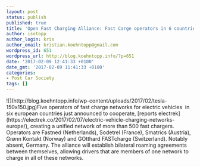 ```yaml
---
layout: post
status: publish
published: true
title: 'Open Fast Charging Alliance: Fast Carge operators in 6 countries partner'
author: isotopp
author_login: kris
author_email: kristian.koehntopp@gmail.com
wordpress_id: 651
wordpress_url: http://blog.koehntopp.info/?p=651
date: '2017-02-09 12:41:33 +0100'
date_gmt: '2017-02-09 11:41:33 +0100'
categories:
- Post Car Society
tags: []
---
```

<p> ![](http://blog.koehntopp.info/wp-content/uploads/2017/02/tesla-150x150.jpg)Five&nbsp;operators of fast charge networks for electric vehicles &nbsp;in six european countries just announced to cooperate, [reports electrek](https://electrek.co/2017/02/07/electric-vehicle-charging-networks-europe/), creating a unified network of more than 500 fast chargers. Operators are Fastned (Netherlands), Sodetrel (France), Smatrics (Austria), Grønn Kontakt (Norway) and GOtthard FASTcharge (Switzerland). Notably absent, Germany. The alliance will establish bilateral roaming agreements between themselves, allowing drivers that are members of one network to charge in all of these networks.</p>
